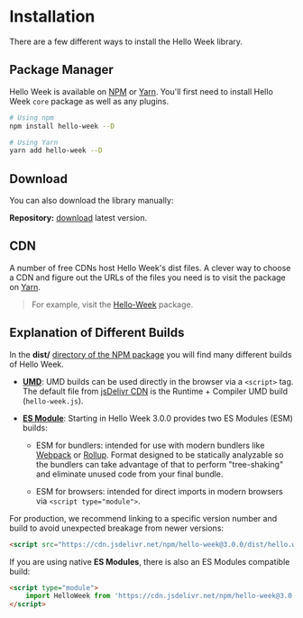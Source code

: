 # Installation

There are a few different ways to install the Hello Week library.

## Package Manager

Hello Week is available on [NPM](https://www.npmjs.com/) or [Yarn](https://yarnpkg.com/).
You'll first need to install Hello Week `core` package as well as any plugins.

```bash
# Using npm
npm install hello-week --D

# Using Yarn
yarn add hello-week --D
```

## Download

You can also download the library manually:

**Repository:** [download](https://codeload.github.com/mauroreisvieira/hello-week/zip/master) latest version.

## CDN

A number of free CDNs host Hello Week's dist files. A clever way to choose a CDN and figure out the URLs of the files you need is to visit the package on [Yarn](https://yarnpkg.com/).

> For example, visit the [Hello-Week](https://cdn.jsdelivr.net/npm/hello-week@3.0.0/) package.

## Explanation of Different Builds

In the **dist/** [directory of the NPM package](https://cdn.jsdelivr.net/npm/hello-week/dist/) you will find many different builds of Hello Week.

-   **[UMD](https://github.com/umdjs/umd)**: UMD builds can be used directly in the browser via a `<script>` tag.
    The default file from [jsDelivr CDN](https://cdn.jsdelivr.net/npm/hello-week/) is the Runtime + Compiler UMD build (`hello-week.js`).

-   **[ES Module](http://exploringjs.com/es6/ch_modules.html)**: Starting in Hello Week 3.0.0 provides two ES Modules (ESM) builds:

    -   ESM for bundlers: intended for use with modern bundlers like [Webpack](https://webpack.js.org) or [Rollup](https://rollupjs.org/).
        Format designed to be statically analyzable so the bundlers can take advantage of that to perform "tree-shaking" and eliminate unused code from your final bundle.

    -   ESM for browsers: intended for direct imports in modern browsers via `<script type="module">`.

For production, we recommend linking to a specific version number and build to avoid unexpected breakage from newer versions:

```html
<script src="https://cdn.jsdelivr.net/npm/hello-week@3.0.0/dist/hello.week.min.js"></script>
```

If you are using native **ES Modules**, there is also an ES Modules compatible build:

```html
<script type="module">
    import HelloWeek from 'https://cdn.jsdelivr.net/npm/hello-week@3.0.0/dist/hello.week.min.es.js';
</script>
```

